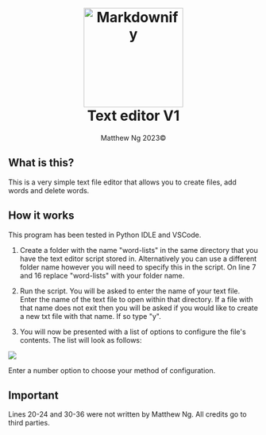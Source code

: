 <h1 align="center">
  <br>
  <img src="https://cdn-icons-png.flaticon.com/512/104/104647.png" alt="Markdownify" width="200"></a>
  <br>
  Text editor V1
  <br>
</h1>

<p align="center">
    Matthew Ng 2023©
</p>

## What is this?
This is a very simple text file editor that allows you to create files, add words and delete words.

## How it works
This program has been tested in Python IDLE and VSCode.
1. Create a folder with the name "word-lists" in the same directory that you have the text editor script stored in. Alternatively you can use a different folder name however you will need to specify this in the script. On line 7 and 16 replace "word-lists" with your folder name.

2. Run the script. You will be asked to enter the name of your text file. Enter the name of the text file to open within that directory. 
If a file with that name does not exit then you will be asked if you would like to create a new txt file with that name. If so type "y".

3. You will now be presented with a list of options to configure the file's contents. The list will look as follows:

<img src="https://i.imgur.com/3kGTGpW.png">

Enter a number option to choose your method of configuration.

## Important
Lines 20-24 and 30-36 were not written by Matthew Ng. All credits go to third parties.
